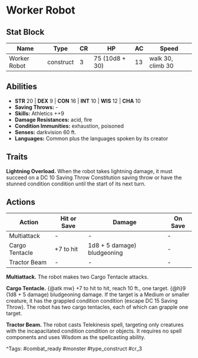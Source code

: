 # Worker Robot

## Stat Block

| Name | Type | CR | HP | AC | Speed |
|------|------|----|----|----|-------|
| Worker Robot | construct | 3 | 75 (10d8 + 30) | 13 | walk 30, climb 30 |

## Abilities

- **STR** 20 | **DEX** 9 | **CON** 16 | **INT** 10 | **WIS** 12 | **CHA** 10
- **Saving Throws:** -  
- **Skills:** Athletics ++9  
- **Damage Resistances:** acid, fire  
- **Condition Immunities:** exhaustion, poisoned  
- **Senses:** darkvision 60 ft.  
- **Languages:** Common plus the languages spoken by its creator

## Traits

**Lightning Overload.** When the robot takes lightning damage, it must succeed on a DC 10 Saving Throw Constitution saving throw or have the stunned condition condition until the start of its next turn.


## Actions

| Action | Hit or Save | Damage | On Save |
|--------|--------------|--------|----------|
| Multiattack | - | - | - |
| Cargo Tentacle | +7 to hit | 1d8 + 5 damage) bludgeoning | - |
| Tractor Beam | - | - | - |

**Multiattack.** The robot makes two Cargo Tentacle attacks.

**Cargo Tentacle.** {@atk mw} +7 to hit to hit, reach 10 ft., one target. {@h}9 (1d8 + 5 damage) bludgeoning damage. If the target is a Medium or smaller creature, it has the grappled condition condition (escape DC 15 Saving Throw). The robot has two cargo tentacles, each of which can grapple one target.

**Tractor Beam.** The robot casts Telekinesis spell, targeting only creatures with the incapacitated condition condition or objects. It requires no spell components and uses Wisdom as the spellcasting ability.


^Tags: #combat_ready #monster #type_construct #cr_3